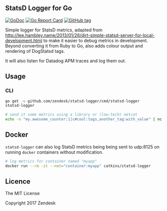 ## StatsD Logger for Go

[![GoDoc](https://godoc.org/github.com/zendesk/statsd-logger?status.svg)](https://godoc.org/github.com/zendesk/statsd-logger) [![Go Report Card](https://goreportcard.com/badge/github.com/zendesk/statsd-logger)](https://goreportcard.com/report/github.com/zendesk/statsd-logger)
[![GitHub tag](https://img.shields.io/github/tag/catkins/statsd-logger.svg)]()

Simple logger for StatsD metrics, adapted from http://lee.hambley.name/2013/01/26/dirt-simple-statsd-server-for-local-development.html to make it easier to debug metrics in development. Beyond converting it from Ruby to Go, also adds colour output and rendering of DogStatsd tags.

It will also listen for Datadog APM traces and log them out.

## Usage

### CLI

```bash
go get -u github.com/zendesk/statsd-logger/cmd/statsd-logger
statsd-logger

# send it some metrics using a library or (low-tech) netcat
echo -n "my.awesome_counter:1|c#cool:tags,another_tag:with_value" | nc -u -w0 localhost 8125
```

## Docker

`statsd-logger` can also log StatsD metrics being being sent to udp:8125 on running `docker` containers without modification.

```sh
# log metrics for container named "myapp"
docker run --rm -it --net="container:myapp" catkins/statsd-logger
```

## Licence

The MIT License

Copyright 2017 Zendesk
